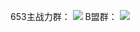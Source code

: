 653主战力群：
![](https://typro-zh.oss-cn-shanghai.aliyuncs.com/%E5%BE%AE%E4%BF%A1%E6%88%AA%E5%9B%BE_20230805004610.png)
B盟群：
![](https://typro-zh.oss-cn-shanghai.aliyuncs.com/QQ%E5%9B%BE%E7%89%8720230805010115.png)